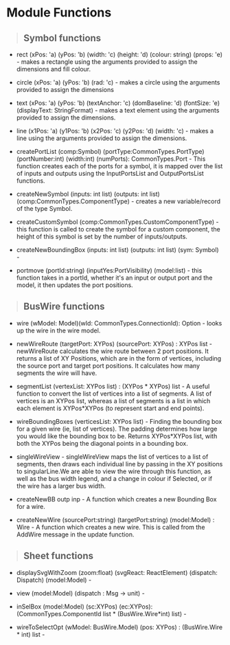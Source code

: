 # Module Functions

>## Symbol functions

- rect (xPos: 'a) (yPos: 'b) (width: 'c) (height: 'd) (colour: string) (props: 'e) - makes a rectangle using the arguments provided to assign the dimensions and fill colour.

- circle (xPos: 'a) (yPos: 'b) (rad: 'c) - makes a circle using the arguments provided to assign the dimensions

- text (xPos: 'a) (yPos: 'b) (textAnchor: 'c) (domBaseline: 'd) (fontSize: 'e) (displayText: StringFormat<string>) - makes a text element using the arguments provided to assign the dimensions.

- line (x1Pos: 'a) (y1Pos: 'b) (x2Pos: 'c) (y2Pos: 'd) (width: 'c) - makes a line using the arguments provided to assign the dimensions.

- createPortList (comp:Symbol) (portType:CommonTypes.PortType) (portNumber:int) (width:int) (numPorts): CommonTypes.Port - This function creates each of the ports for a symbol, it is mapped over the list of inputs and outputs using the InputPortsList and OutputPortsList functions.

- createNewSymbol (inputs: int list) (outputs: int list) (comp:CommonTypes.ComponentType) - creates a new variable/record of the type Symbol. 

- createCustomSymbol (comp:CommonTypes.CustomComponentType) - this function is called to create the symbol for a custom component, the height of this symbol is set by the number of inputs/outputs. 

- createNewBoundingBox (inputs: int list) (outputs: int list) (sym: Symbol) - 

- portmove (portId:string) (inputYes:PortVisibility) (model:list<Symbol>) - this function takes in a portId, whether it's an input or output port and the model, it then updates the port positions.  

>## BusWire functions

- wire (wModel: Model)(wId: CommonTypes.ConnectionId): Option<Wire> - looks up the wire in the wire model.

- newWireRoute  (targetPort: XYPos) (sourcePort: XYPos) : XYPos list - newWireRoute calculates the wire route between 2 port positions. It returns a list of XY Positions, which are in the form of vertices, including the source port and target port positions. It calculates how many segments the wire will have. 

- segmentList (vertexList: XYPos list) : (XYPos * XYPos) list - A useful function to convert the list of vertices into a list of segments. A list of vertices is an XYPos list, whereas a list of segments is a list in which each element is XYPos*XYPos (to represent start and end points).

- wireBoundingBoxes (verticesList: XYPos list) - Finding the bounding box for a given wire (ie, list of vertices). The padding determines how large you would like the bounding box to be. Returns XYPos*XYPos list, with both the XYPos being the diagonal points in a bounding box. 

- singleWireView - singleWireView maps the list of vertices to a list of segments, then draws each individual line by passing in the XY positions to singularLine.We are able to view the wire through this function, as well as the bus width legend, and a change in colour if Selected, or if the wire has a larger bus width. 

- createNewBB outp inp - A function which creates a new Bounding Box for a wire. 

- createNewWire (sourcePort:string) (targetPort:string) (model:Model) : Wire - A function which creates a new wire. This is called from the AddWire message in the update function.

>## Sheet functions

- displaySvgWithZoom (zoom:float) (svgReact: ReactElement) (dispatch: Dispatch<Msg>) (model:Model) - 

- view (model:Model) (dispatch : Msg -> unit) - 

- inSelBox (model:Model) (sc:XYPos) (ec:XYPos): (CommonTypes.ComponentId list * (BusWire.Wire*int) list) - 

- wireToSelectOpt (wModel: BusWire.Model) (pos: XYPos) : (BusWire.Wire * int) list - 